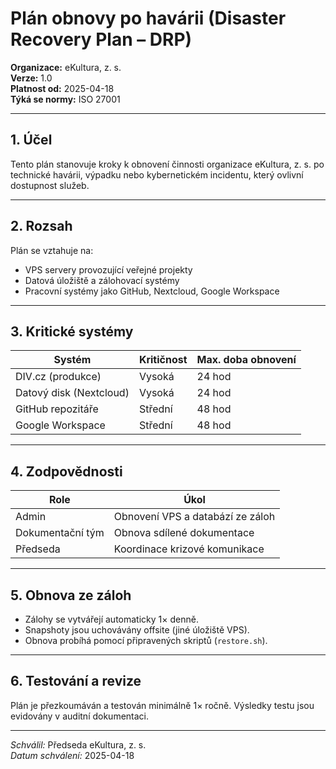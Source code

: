# Plán obnovy po havárii (Disaster Recovery Plan – DRP)
<!-- # plany/plan-obnovy-po-havarii-drp.md -->

**Organizace:** eKultura, z. s.  
**Verze:** 1.0  
**Platnost od:** 2025-04-18  
**Týká se normy:** ISO 27001

---

## 1. Účel

Tento plán stanovuje kroky k obnovení činnosti organizace eKultura, z. s. po technické havárii, výpadku nebo kybernetickém incidentu, který ovlivní dostupnost služeb.

---

## 2. Rozsah

Plán se vztahuje na:
- VPS servery provozující veřejné projekty 
- Datová úložiště a zálohovací systémy
- Pracovní systémy jako GitHub, Nextcloud, Google Workspace

---

## 3. Kritické systémy

| Systém | Kritičnost | Max. doba obnovení |
|--------|------------|---------------------|
| DIV.cz (produkce) | Vysoká | 24 hod |
| Datový disk (Nextcloud) | Vysoká | 24 hod |
| GitHub repozitáře | Střední | 48 hod |
| Google Workspace | Střední | 48 hod |

---

## 4. Zodpovědnosti

| Role | Úkol |
|------|------|
| Admin | Obnovení VPS a databází ze záloh |
| Dokumentační tým | Obnova sdílené dokumentace |
| Předseda | Koordinace krizové komunikace |

---

## 5. Obnova ze záloh

- Zálohy se vytvářejí automaticky 1× denně.
- Snapshoty jsou uchovávány offsite (jiné úložiště VPS).
- Obnova probíhá pomocí připravených skriptů (`restore.sh`).

---

## 6. Testování a revize

Plán je přezkoumáván a testován minimálně 1× ročně. Výsledky testu jsou evidovány v auditní dokumentaci.

---

*Schválil:* Předseda eKultura, z. s.  
*Datum schválení:* 2025-04-18
